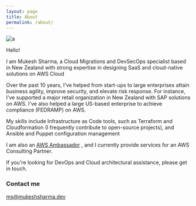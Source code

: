 ```yaml
---
layout: page
title: About
permalink: /about/
---
```

![a](https://en.wikipedia.org/wiki/File:Image_created_with_a_mobile_phone.png)


Hello!

I am Mukesh Sharma, a Cloud Migrations and DevSecOps specialist based in New Zealand with strong expertise in designing SaaS and cloud-native solutions on AWS Cloud

Over the past 10 years, I've helped from start-ups to large enterprises attain business agility, improve security, and elevate risk response. For instance, I've supported a major retail organization in New Zealand with SAP solutions on AWS. I've also helped a large US-based enterprise to achieve compliance (FEDRAMP) on AWS.

My skills include Infrastructure as Code tools, such as Terraform and Cloudformation (I frequently contribute to open-source projects), and Ansible and Puppet configuration management

I am also an  [AWS Ambassador](https://aws.amazon.com/partners/ambassadors/?cards-body.sort-by=item.additionalFields.ambassadorName&cards-body.sort-order=asc&awsf.apn-ambassadors-location=*all&cards-body.q=Mukesh%2BSharma&cards-body.q_operator=AND) , and I currently provide services for an AWS Consulting Partner.

If you're looking for DevOps and Cloud architectural assistance, please get in touch. 


### Contact me
[ms@mukeshsharma.dev](mailto:ms@mukeshsharma..dev)
